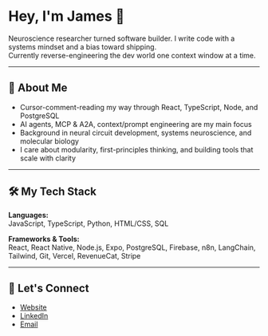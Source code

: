 # Hey, I'm James 👋

Neuroscience researcher turned software builder. I write code with a systems mindset and a bias toward shipping.  
Currently reverse-engineering the dev world one context window at a time.

---

## 🧠 About Me

- Cursor-comment-reading my way through React, TypeScript, Node, and PostgreSQL
- AI agents, MCP & A2A, context/prompt engineering are my main focus
- Background in neural circuit development, systems neuroscience, and molecular biology
- I care about modularity, first-principles thinking, and building tools that scale with clarity

---

## 🛠 My Tech Stack

**Languages:**  
JavaScript, TypeScript, Python, HTML/CSS, SQL

**Frameworks & Tools:**  
React, React Native, Node.js, Expo, PostgreSQL, Firebase, n8n, LangChain, Tailwind, Git, Vercel, RevenueCat, Stripe

---

## 🤝 Let's Connect

- [Website](buiding)
- [LinkedIn]([https://linkedin.com/in/your-handle](https://www.linkedin.com/in/james-goldbach-b8b08a288/))
- [Email](jameshgoldbach@gmail.com)
